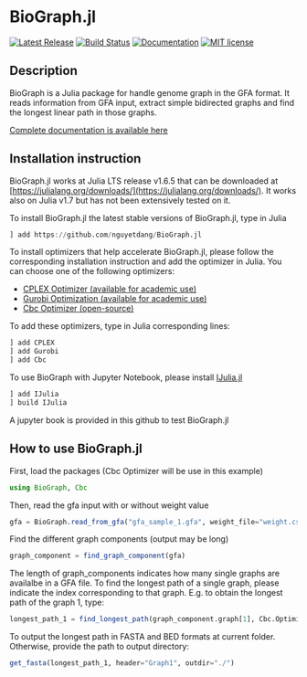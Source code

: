 # BioGraph.jl
[![Latest Release](https://img.shields.io/github/v/release/nguyetdang/BioGraph.jl)](https://github.com/nguyetdang/BioGraph.jl/releases/latest)
[![Build Status](https://img.shields.io/github/workflow/status/nguyetdang/BioGraph.jl/ci_test/main)](https://github.com/nguyetdang/BioGraph.jl/actions?query=workflow%3Aci_test+branch%3Amain)
[![Documentation](https://img.shields.io/badge/docs-stable-blue.svg)](https://nguyetdang.github.io/BioGraph.jl/stable)
[![MIT license](https://img.shields.io/github/license/nguyetdang/BioGraph.jl)](https://github.com/nguyetdang/BioGraph.jl/blob/main/LICENSE)

## Description

BioGraph is a Julia package for handle genome graph in the GFA format. It reads information from GFA input, extract simple bidirected graphs and find the longest linear path in those graphs.

[Complete documentation is available here](https://nguyetdang.github.io/BioGraph.jl/stable)

## Installation instruction
BioGraph.jl works at Julia LTS release v1.6.5 that can be downloaded at [https://julialang.org/downloads/](https://julialang.org/downloads/). It works also on Julia v1.7 but has not been extensively tested on it.

To install BioGraph.jl the latest stable versions of BioGraph.jl, type in Julia

```julia
] add https://github.com/nguyetdang/BioGraph.jl
```

To install optimizers that help accelerate BioGraph.jl, please follow the corresponding installation instruction and add the optimizer in Julia. You can choose one of the following optimizers:
* [CPLEX Optimizer (available for academic use)](https://www.ibm.com/products/ilog-cplex-optimization-studio)
* [Gurobi Optimization (available for academic use)](https://www.gurobi.com/downloads/end-user-license-agreement-academic/)
* [Cbc Optimizer (open-source)](https://github.com/coin-or/Cbc)

To add these optimizers, type in Julia corresponding lines:
```julia
] add CPLEX
] add Gurobi
] add Cbc
```

To use BioGraph with Jupyter Notebook, please install [IJulia.jl](https://github.com/JuliaLang/IJulia.jl)
```julia
] add IJulia
] build IJulia
```
A jupyter book is provided in this github to test BioGraph.jl

## How to use BioGraph.jl

First, load the packages (Cbc Optimizer will be use in this example)
```julia
using BioGraph, Cbc
```

Then, read the gfa input with or without weight value
```julia
gfa = BioGraph.read_from_gfa("gfa_sample_1.gfa", weight_file="weight.csv")
```

Find the different graph components (output may be long)
```julia
graph_component = find_graph_component(gfa)
```

The length of graph_components indicates how many single graphs are availalbe in a GFA file. To find the longest path of a single graph, please indicate the index corresponding to that graph.
E.g. to obtain the longest path of the graph 1, type:
```julia
longest_path_1 = find_longest_path(graph_component.graph[1], Cbc.Optimizer, is_weighted = true)
```

To output the longest path in FASTA and BED formats at current folder. Otherwise, provide the path to output directory:
```julia
get_fasta(longest_path_1, header="Graph1", outdir="./")
```
